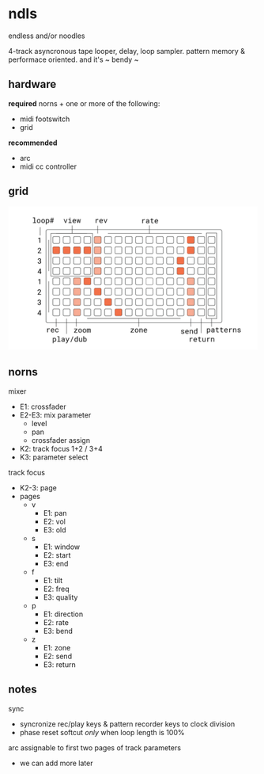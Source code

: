# ndls

endless and/or noodles

4-track asyncronous tape looper, delay, loop sampler. pattern memory & performace oriented. and it's ~ bendy ~

## hardware

**required** norns + one or more of the following:
- midi footswitch
- grid

**recommended**
- arc
- midi cc controller

## grid

![documentation image](doc/ndls.png)

## norns

mixer
- E1: crossfader
- E2-E3: mix parameter
  - level
  - pan
  - crossfader assign
- K2: track focus 1+2 / 3+4
- K3: parameter select

track focus
- K2-3: page
- pages
  - v
    - E1: pan
    - E2: vol
    - E3: old
  - s
    - E1: window
    - E2: start
    - E3: end
  - f
    - E1: tilt
    - E2: freq
    - E3: quality
  - p
    - E1: direction
    - E2: rate
    - E3: bend
  - z
    - E1: zone
    - E2: send
    - E3: return

## notes

sync
- syncronize rec/play keys & pattern recorder keys to clock division
- phase reset softcut *only* when loop length is 100%

arc assignable to first two pages of track parameters
- we can add more later
